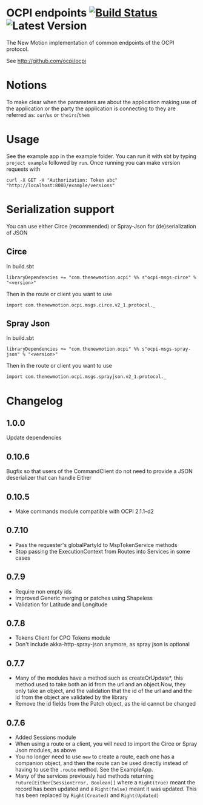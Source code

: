 # OCPI endpoints [![Build Status](https://travis-ci.org/NewMotion/ocpi-endpoints.png?branch=master)](https://travis-ci.org/NewMotion/ocpi-endpoints) ![Latest Version](https://img.shields.io/nexus/r/https/nexus.thenewmotion.com/com.thenewmotion.ocpi/ocpi-endpoints-common_2.12.svg)

The New Motion implementation of common endpoints of the OCPI protocol.

See http://github.com/ocpi/ocpi

# Notions
To make clear when the parameters are about the application making use of the application or the party the application is
connecting to they are referred as: `our`/`us` or `theirs`/`them`

# Usage

See the example app in the example folder.  You can run it with sbt by typing `project example` followed by `run`. 
Once running you can make version requests with

```
curl -X GET -H "Authorization: Token abc" "http://localhost:8080/example/versions"
```

# Serialization support

You can use either Circe (recommended) or Spray-Json for (de)serialization of JSON

## Circe

In build.sbt

```
libraryDependencies += "com.thenewmotion.ocpi" %% s"ocpi-msgs-circe" % "<version>"
```

Then in the route or client you want to use

```
import com.thenewmotion.ocpi.msgs.circe.v2_1.protocol._
```

## Spray Json

In build.sbt

```
libraryDependencies += "com.thenewmotion.ocpi" %% s"ocpi-msgs-spray-json" % "<version>"
```

Then in the route or client you want to use

```
import com.thenewmotion.ocpi.msgs.sprayjson.v2_1.protocol._
```

# Changelog

## 1.0.0

Update dependencies

## 0.10.6

Bugfix so that users of the CommandClient do not need to provide a JSON deserializer that can handle Either

## 0.10.5

* Make commands module compatible with OCPI 2.1.1-d2

## 0.7.10

* Pass the requester's globalPartyId to MspTokenService methods
* Stop passing the ExecutionContext from Routes into Services in some cases

## 0.7.9

* Require non empty ids
* Improved Generic merging or patches using Shapeless 
* Validation for Latitude and Longitude

## 0.7.8

* Tokens Client for CPO Tokens module
* Don't include akka-http-spray-json anymore, as spray json is optional

## 0.7.7 

* Many of the modules have a method such as createOrUpdate*, this method used to take both an id from the url
and an object.Now, they only take an object, and the validation that the id of the url and and the id from
the object are validated by the library
* Remove the id fields from the Patch object, as the id cannot be changed  

## 0.7.6

* Added Sessions module
* When using a route or a client, you will need to import the Circe or Spray Json modules, as above
* You no longer need to use `new` to create a route, each one has a companion object, and then the route can be
used directly instead of having to use the `.route` method.  See the ExampleApp.
* Many of the services previously had methods returning `Future[Either[SessionError, Boolean]]` where
a `Right(true)` meant the record has been updated and a `Right(false)` meant it was updated.  This has
been replaced by `Right(Created)` and `Right(Updated)` 
